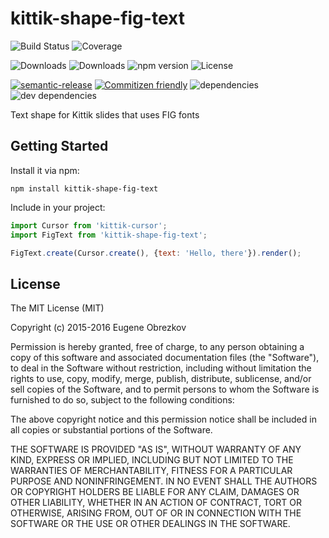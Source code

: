 # kittik-shape-fig-text

![Build Status](https://img.shields.io/travis/kittikjs/shape-fig-text.svg)
![Coverage](https://img.shields.io/coveralls/kittikjs/shape-fig-text.svg)

![Downloads](https://img.shields.io/npm/dm/kittik-shape-fig-text.svg)
![Downloads](https://img.shields.io/npm/dt/kittik-shape-fig-text.svg)
![npm version](https://img.shields.io/npm/v/kittik-shape-fig-text.svg)
![License](https://img.shields.io/npm/l/kittik-shape-fig-text.svg)

[![semantic-release](https://img.shields.io/badge/%20%20%F0%9F%93%A6%F0%9F%9A%80-semantic--release-e10079.svg)](https://github.com/semantic-release/semantic-release)
[![Commitizen friendly](https://img.shields.io/badge/commitizen-friendly-brightgreen.svg)](http://commitizen.github.io/cz-cli/)
![dependencies](https://img.shields.io/david/kittikjs/shape-fig-text.svg)
![dev dependencies](https://img.shields.io/david/dev/kittikjs/shape-fig-text.svg)

Text shape for Kittik slides that uses FIG fonts

## Getting Started

Install it via npm:

```shell
npm install kittik-shape-fig-text
```

Include in your project:

```javascript
import Cursor from 'kittik-cursor';
import FigText from 'kittik-shape-fig-text';

FigText.create(Cursor.create(), {text: 'Hello, there'}).render();
```

## License

The MIT License (MIT)

Copyright (c) 2015-2016 Eugene Obrezkov

Permission is hereby granted, free of charge, to any person obtaining a copy
of this software and associated documentation files (the "Software"), to deal
in the Software without restriction, including without limitation the rights
to use, copy, modify, merge, publish, distribute, sublicense, and/or sell
copies of the Software, and to permit persons to whom the Software is
furnished to do so, subject to the following conditions:

The above copyright notice and this permission notice shall be included in all
copies or substantial portions of the Software.

THE SOFTWARE IS PROVIDED "AS IS", WITHOUT WARRANTY OF ANY KIND, EXPRESS OR
IMPLIED, INCLUDING BUT NOT LIMITED TO THE WARRANTIES OF MERCHANTABILITY,
FITNESS FOR A PARTICULAR PURPOSE AND NONINFRINGEMENT. IN NO EVENT SHALL THE
AUTHORS OR COPYRIGHT HOLDERS BE LIABLE FOR ANY CLAIM, DAMAGES OR OTHER
LIABILITY, WHETHER IN AN ACTION OF CONTRACT, TORT OR OTHERWISE, ARISING FROM,
OUT OF OR IN CONNECTION WITH THE SOFTWARE OR THE USE OR OTHER DEALINGS IN THE
SOFTWARE.
